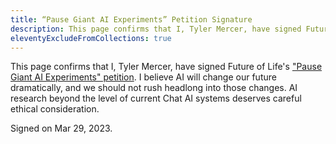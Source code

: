 ```yaml
---
title: “Pause Giant AI Experiments” Petition Signature
description: This page confirms that I, Tyler Mercer, have signed Future of Life's “Pause Giant AI Experiments” petition
eleventyExcludeFromCollections: true
---
```


This page confirms that I, Tyler Mercer, have 
signed Future of Life's ["Pause Giant AI Experiments" 
petition](https://futureoflife.org/open-letter/pause-giant-ai-experiments/).
I believe AI will change our future dramatically, and we should not rush headlong into those changes.
AI research beyond the level of current Chat AI systems deserves
careful ethical consideration.

Signed on Mar 29, 2023.
